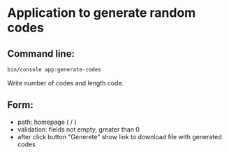 <h1>Application to generate random codes</h1> 

## Command line:

```sh
bin/console app:generate-codes
```
Write number of codes and length code.


## Form:
- path: homepage ( / )
 - validation: fields not empty, greater than 0 
 - after click button "Generete" show link to download file with generated codes